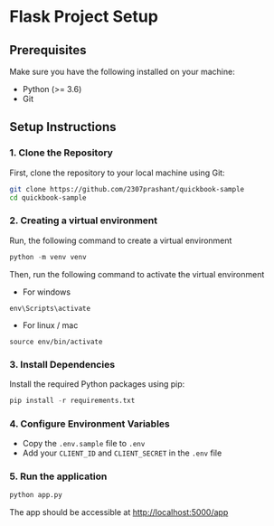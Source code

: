 # Flask Project Setup


## Prerequisites

Make sure you have the following installed on your machine:
- Python (>= 3.6)
- Git

## Setup Instructions

### 1. Clone the Repository

First, clone the repository to your local machine using Git:

```sh
git clone https://github.com/2307prashant/quickbook-sample
cd quickbook-sample
```

### 2. Creating a virtual environment

Run, the following command to create a virtual environment

```py
python -m venv venv
```

Then, run the following command to activate the virtual environment

- For windows
```
env\Scripts\activate
```

- For linux / mac
```
source env/bin/activate
```

### 3. Install Dependencies

Install the required Python packages using pip:

```py
pip install -r requirements.txt
```

### 4. Configure Environment Variables

- Copy the `.env.sample` file to `.env`
- Add your `CLIENT_ID` and `CLIENT_SECRET` in the `.env` file

### 5. Run the application

```py
python app.py
```

The app should be accessible at [http://localhost:5000/app](http://localhost:5000/app)

